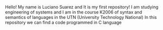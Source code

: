 Hello! My name is Luciano Suarez and It is my first repository! I am studying engineering of systems and I am in the course K2006 of
syntax and semantics of languages in the UTN (University Technology National) 
In this repository we can find a code programmed in C language
